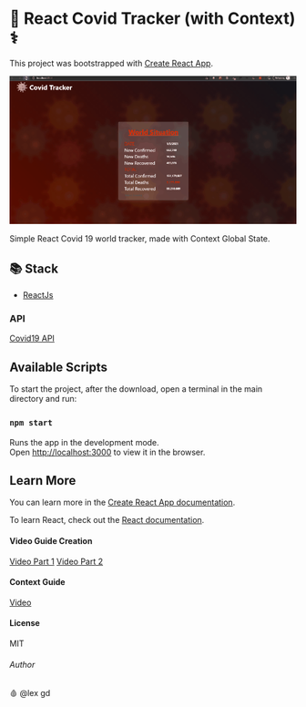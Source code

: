 # 🔴 React Covid Tracker (with Context) ⚕️

This project was bootstrapped with [Create React App](https://github.com/facebook/create-react-app).

![Covid Tracker](/src/components/imgs/covidTracker.gif)

Simple React Covid 19 world tracker, made with Context Global State.

## 📚 Stack
* [ReactJs](https://reactjs.org/)

### API
[Covid19 API](https://covid19api.com/)
## Available Scripts

To start the project, after the download, open a terminal in the main directory and run:

### `npm start`

Runs the app in the development mode.\
Open [http://localhost:3000](http://localhost:3000) to view it in the browser.

## Learn More

You can learn more in the [Create React App documentation](https://facebook.github.io/create-react-app/docs/getting-started).

To learn React, check out the [React documentation](https://reactjs.org/).

#### Video Guide Creation
[Video Part 1](https://youtu.be/dOsfHHzpEsQ)
[Video Part 2](https://youtu.be/0exFCJG0a5Y)
#### Context Guide
[Video](https://youtu.be/TQEgeliWQKc)

#### License
MIT

###### Author
🩸 @lex gd
